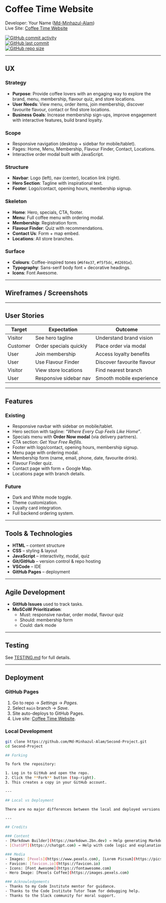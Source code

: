 # Coffee Time Website

Developer: Your Name ([Md-Minhazul-Alam](https://github.com/Md-Minhazul-Alam))  
Live Site: [Coffee Time Website](https://md-minhazul-alam.github.io/Second-Project)

[![GitHub commit activity](https://img.shields.io/github/commit-activity/t/Md-Minhazul-Alam/Second-Project)](https://github.com/Md-Minhazul-Alam/Second-Project/commits/main)  
[![GitHub last commit](https://img.shields.io/github/last-commit/Md-Minhazul-Alam/Second-Project)](https://github.com/Md-Minhazul-Alam/Second-Project/commits/main)  
[![GitHub repo size](https://img.shields.io/github/repo-size/Md-Minhazul-Alam/Second-Project)](https://github.com/Md-Minhazul-Alam/Second-Project)

---

## UX

### Strategy
- **Purpose**: Provide coffee lovers with an engaging way to explore the brand, menu, membership, flavour quiz, and store locations.  
- **User Needs**: View menu, order items, join membership, discover favourite flavour, contact or find store locations.  
- **Business Goals**: Increase membership sign-ups, improve engagement with interactive features, build brand loyalty.

### Scope
- Responsive navigation (desktop + sidebar for mobile/tablet).  
- Pages: Home, Menu, Membership, Flavour Finder, Contact, Locations.  
- Interactive order modal built with JavaScript.  

### Structure
- **Navbar**: Logo (left), nav (center), location link (right).  
- **Hero Section**: Tagline with inspirational text.  
- **Footer**: Logo/contact, opening hours, membership signup.  

### Skeleton
- **Home**: Hero, specials, CTA, footer.  
- **Menu**: Full coffee menu with ordering modal.  
- **Membership**: Registration form.  
- **Flavour Finder**: Quiz with recommendations.  
- **Contact Us**: Form + map embed.  
- **Locations**: All store branches.  

### Surface
- **Colours**: Coffee-inspired tones (`#6f4e37`, `#f5f5dc`, `#d2691e`).  
- **Typography**: Sans-serif body font + decorative headings.  
- **Icons**: Font Awesome.  

---

## Wireframes / Screenshots


---

## User Stories
| Target | Expectation | Outcome |
| --- | --- | --- |
| Visitor | See hero tagline | Understand brand vision |
| Customer | Order specials quickly | Place order via modal |
| User | Join membership | Access loyalty benefits |
| User | Use Flavour Finder | Discover favourite flavour |
| Visitor | View store locations | Find nearest branch |
| User | Responsive sidebar nav | Smooth mobile experience |

---

## Features

### Existing
- Responsive navbar with sidebar on mobile/tablet.  
- Hero section with tagline: *“Where Every Cup Feels Like Home”*.  
- Specials menu with **Order Now modal** (via delivery partners).  
- CTA section: *Get Your Free Refills*.  
- Footer with logo/contact, opening hours, membership signup.  
- Menu page with ordering modal.  
- Membership form (name, email, phone, date, favourite drink).  
- Flavour Finder quiz.  
- Contact page with form + Google Map.  
- Locations page with branch details.  

### Future
- Dark and White mode toggle.  
- Theme customization.  
- Loyalty card integration.  
- Full backend ordering system.  

---

## Tools & Technologies
- **HTML** – content structure  
- **CSS** – styling & layout  
- **JavaScript** – interactivity, modal, quiz  
- **Git/GitHub** – version control & repo hosting  
- **VSCode** – IDE  
- **GitHub Pages** – deployment  

---

## Agile Development
- **GitHub Issues** used to track tasks.  
- **MoSCoW Prioritization**:  
  - Must: responsive navbar, order modal, flavour quiz  
  - Should: membership form  
  - Could: dark mode  

---

## Testing
See [TESTING.md](TESTING.md) for full details.

---

## Deployment

### GitHub Pages
1. Go to repo → *Settings* → *Pages*.  
2. Select `main` branch → *Save*.  
3. Site auto-deploys to GitHub Pages.  
4. Live site: [Coffee Time Website](https://Md-Minhazul-Alam.github.io/Second-Project).

### Local Development
```bash
git clone https://github.com/Md-Minhazul-Alam/Second-Project.git
cd Second-Project

## Forking

To fork the repository:

1. Log in to GitHub and open the repo.  
2. Click the **Fork** button (top-right).  
3. This creates a copy in your GitHub account.

---

## Local vs Deployment

There are no major differences between the local and deployed versions.

---

## Credits

### Content
- [Markdown Builder](https://markdown.2bn.dev) → Help generating Markdown files  
- [ChatGPT](https://chatgpt.com) → Help with code logic and explanations  

### Media
- Images: [Pexels](https://www.pexels.com), [Lorem Picsum](https://picsum.photos), [Wallhere](https://wallhere.com)  
- Favicon: [favicon.io](https://favicon.io)  
- Icons: [Font Awesome](https://fontawesome.com)  
- Hero Image: [Pexels Coffee](https://images.pexels.com)  

### Acknowledgements
- Thanks to my Code Institute mentor for guidance.  
- Thanks to the Code Institute Tutor Team for debugging help.  
- Thanks to the Slack community for moral support.  


